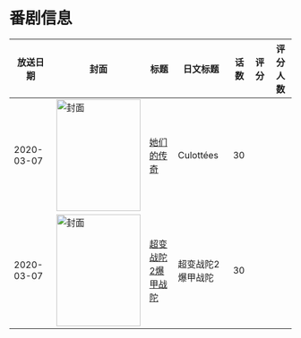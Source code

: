 # 番剧信息

|放送日期|封面|标题|日文标题|话数|评分|评分人数|
|---|---|---|---|---|---|---|
|2020-03-07|<img src="//lain.bgm.tv/pic/cover/c/b0/ef/439331_6ysIM.jpg" alt="封面" style="width:150px;height:200px;object-fit:cover;">|[她们的传奇](https://bangumi.tv/subject/439331)|Culottées|30|||
|2020-03-07|<img src="//lain.bgm.tv/pic/cover/c/ca/e3/485353_j3zAq.jpg" alt="封面" style="width:150px;height:200px;object-fit:cover;">|[超变战陀2爆甲战陀](https://bangumi.tv/subject/485353)|超变战陀2爆甲战陀|30|||
